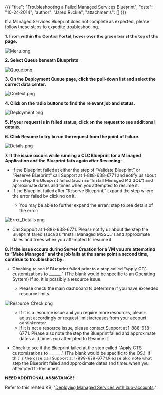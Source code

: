 {{{
  "title": "Troubleshooting a Failed Managed Services Blueprint",
  "date": "10-24-2014",
  "author": "Jared Ruckle",
  "attachments": []
}}}

<p>If a Managed Services Blueprint does not complete as expected, please follow these steps to expedite troubleshooting.</p>
<p><strong>1. From within the Control Portal, hover over the green bar at the top of the page.</strong>
</p>
<p><img src="https://t3n.zendesk.com/attachments/token/U8DbQ8GQAPbqUUC5iz66CKzfe/?name=Menu.png" alt="Menu.png" />
</p>

<p><strong>2. Select Queue beneath Blueprints</strong>
</p>
<p><img src="https://t3n.zendesk.com/attachments/token/9H29B48xmszIFEY7lO1hpGiK4/?name=Queue.png" alt="Queue.png" />
</p>

<p><strong>3. On the Deployment Queue page, click the pull-down list and select the correct data center.</strong>
</p>
<p><img src="https://t3n.zendesk.com/attachments/token/HGRaSjuSNpR79phiQH7UVmJOx/?name=Context.png" alt="Context.png" />
</p>
<p><strong>4. Click on the radio buttons to find the relevant job and status.</strong>
</p>
<p><img src="https://t3n.zendesk.com/attachments/token/COvAYHehl5K2B1wFKqeBsfkG3/?name=Deployment.png" alt="Deployment.png" />
</p>
<p><strong>5. If your request is in failed status, click on the request to see additional details.&nbsp;</strong>
</p>
<p><strong>6. Click Resume to try to run the request from the point of failure.</strong>
</p>
<p><img src="https://t3n.zendesk.com/attachments/token/AS0hlgmJ5GDtwjovfrorTGZ1z/?name=Details.png" alt="Details.png" />&nbsp;</p>
<p><strong>7. If the issue occurs while running a CLC Blueprint for a Managed Application and the Blueprint fails again after Resuming:&nbsp;</strong>
</p>

<ul>
  <li>If the Blueprint failed at either the step of “Validate Blueprint” or “Reserve Blueprint” call Support at 1-888-638-6771 and notify us about the ≈step the Blueprint failed (such as “Install Managed MS SQL”) and approximate dates and times when you attempted
    to resume it.</li>
  <li>If the Blueprint failed after “Reserve Blueprint,” expand the step where the error failed by clicking on it.</li>
</ul>
<ol>
  <ul>
    <li>You may be able to further expand the errant step to see details of the error:</li>
  </ul>
</ol>
<p><img src="https://t3n.zendesk.com/attachments/token/8L7RLq5vFql23Ai1M2rWlKRdi/?name=Error_Details.png" alt="Error_Details.png" />
</p>
<ul>
  <li>Call Support at 1-888-638-6771. Please notify us about the step the Blueprint failed (such as “Install Managed MSSQL”) and approximate dates and times when you attempted to resume it.</li>
</ul>
<p><strong>8. If the issue occurs during Server Creation for a VM you are attempting to “Make Managed” and the job fails at the same point a second time, continue to troubleshoot by:</strong>
</p>
<ul>
  <li>Checking to see if Blueprint failed prior to a step called "Apply CTS customizations to ______." (The blank would be specific to an Operating System) If so, it is possibly a resource issue.</li>
  <ul>
    <li>Please check the main dashboard to determine if you have exceeded resource limits.</li>
  </ul>
</ul>
<p><img src="https://t3n.zendesk.com/attachments/token/8Zk9V4VvIYIhGI2ZcUAbvXRax/?name=Resource_Check.png" alt="Resource_Check.png" />
</p>
<ul>
  <ul>
    <li>If it is a resource issue and you require more resources, please adjust accordingly or request limit increases from your account administrator.</li>
    <li>If it is not a resource issue, please contact Support at 1-888-638-6771. Please also note the step the Blueprint failed and approximate dates and times you attempted to Resume it.</li>
  </ul>
</ul>
<ul>
  <li>Check to see if the Blueprint failed at the step called "Apply CTS customizations to ______." (The blank would be specific to the OS.) &nbsp;If this is the case call Support at 1-888-638-6771.Please also note what step the Blueprint failed and approximate
    dates and times when you attempted to Resume it.</li>
</ul>
<p><strong>NEED ADDITIONAL ASSISTANCE?</strong>
</p>
<p>Refer to this related KB, "<a href="https://t3n.zendesk.com/entries/46770424-Deploying-Managed-Services-within-Sub-Accounts" target="_blank">Deploying Managed Services with Sub-accounts</a>."</p>